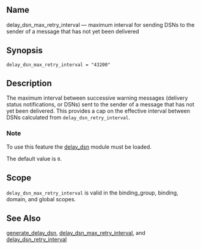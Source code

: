 <a name="conf.ref.delay_dsn_max_retry_interval"></a>
## Name

delay_dsn_max_retry_interval — maximum interval for sending DSNs to the sender of a message that has not yet been delivered

## Synopsis

`delay_dsn_max_retry_interval = "43200"`

<a name="idp24208192"></a>
## Description

The maximum interval between successive warning messages (delivery status notifications, or DSNs) sent to the sender of a message that has not yet been delivered. This provides a cap on the effective interval between DSNs calculated from `delay_dsn_retry_interval`.

### Note

To use this feature the [delay_dsn](modules.delay_dsn "71.26. delay_dsn – Delay DSN Generation") module must be loaded.

The default value is `0`.

<a name="idp24213280"></a>
## Scope

`delay_dsn_max_retry_interval` is valid in the binding_group, binding, domain, and global scopes.

<a name="idp24215600"></a>
## See Also

[generate_delay_dsn](conf.ref.generate_delay_dsn "generate_delay_dsn"), [delay_dsn_max_retry_interval](conf.ref.delay_dsn_max_retry_interval.php "delay_dsn_max_retry_interval"), and [delay_dsn_retry_interval](conf.ref.delay_dsn_retry_interval.php "delay_dsn_retry_interval")
